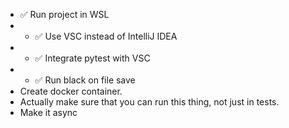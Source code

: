 * ✅ Run project in WSL
* * ✅ Use VSC instead of IntelliJ IDEA
* * ✅ Integrate pytest with VSC
* * ✅ Run black on file save
* Create docker container.
* Actually make sure that you can run this thing, not just in tests.
* Make it async